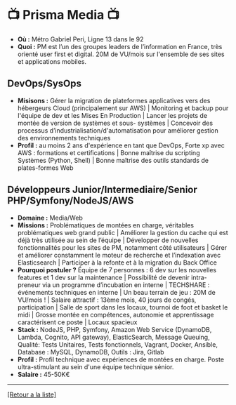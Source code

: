 # 📺 Prisma Media 📺

- **Où :** Métro Gabriel Peri, Ligne 13 dans le 92
- **Quoi :** PM est l’un des groupes leaders de l’information en France, très orienté user first et digital. 20M de VU/mois sur l'ensemble de ses sites et applications mobiles.

## DevOps/SysOps

- **Misisons :** Gérer la migration de plateformes applicatives vers des hébergeurs Cloud (principalement sur AWS) | Monitoring et backup pour l'équipe de dev et les Mises En Production | Lancer les projets de montée de version de systèmes et sous- systèmes | Concevoir des processus d’industrialisation/d'automatisation pour améliorer gestion des environnements techniques
- **Profil :** au moins 2 ans d'expérience en tant que DevOps, Forte xp avec AWS : formations et certifications | Bonne maîtrise du scripting Systèmes (Python, Shell) | Bonne maîtrise des outils standards de plates-formes Web 

## Développeurs Junior/Intermediaire/Senior PHP/Symfony/NodeJS/AWS

- **Domaine :** Media/Web
- **Missions :** Problématiques de montées en charge, véritables problématiques web grand public | Améliorer la gestion du cache qui est déjà très utilisée au sein de l’équipe | Développer de nouvelles fonctionnalités pour les sites de PM, notamment côté utilisateurs |
Gérer et améliorer constamment le moteur de recherche et l’indexation avec Elasticsearch | Participer à la refonte et à la migration du Back Office	
- **Pourquoi postuler ?** Équipe de 7 personnes : 6 dev sur les nouvelles features et 1 dev sur la maintenance | Possibilité de devenir intra-preneur via un programme d’incubation en interne | TECHSHARE : événements techniques en interne | Un beau terrain de jeu : 20M de VU/mois ! | Salaire attractif : 13ème mois, 40 jours de congés, participation | Salle de sport dans les locaux, tournoi de foot et basket le midi | Grosse montée en compétences, autonomie et apprentissage caractérisent ce poste | Locaux spacieux
- **Stack :** NodeJS, PHP, Symfony, Amazon Web Service (DynamoDB, Lambda, Cognito, API gateway), ElasticSearch, Message Queuing, Qualité: Tests Unitaires, Tests fonctionnels, Vagrant, Docker, Ansible, Database : MySQL, DynamoDB, Outils : Jira, Gitlab
- **Profil :** Profil technique avec expériences de montées en charge. Poste ultra-stimulant au sein d'une équipe technique sénior.
- **Salaire :** 45-50K€

----
<a href="https://github.com/jlondiche/job-board-php/blob/master/00README.md">[Retour a la liste]</a>